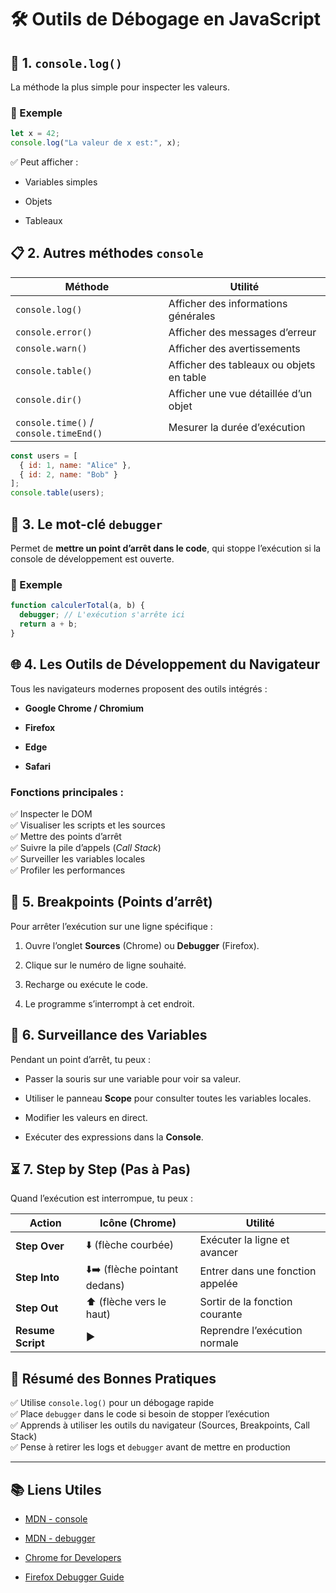 # 🛠️ Outils de Débogage en JavaScript

## 🐞 1. `console.log()`

La méthode la plus simple pour inspecter les valeurs.

### 🎯 Exemple

```js
let x = 42;
console.log("La valeur de x est:", x);
```

✅ Peut afficher :

- Variables simples

- Objets

- Tableaux

## 📋 2. Autres méthodes `console`

| Méthode                                | Utilité                                  |
| -------------------------------------- | ---------------------------------------- |
| `console.log()`                        | Afficher des informations générales      |
| `console.error()`                      | Afficher des messages d’erreur           |
| `console.warn()`                       | Afficher des avertissements              |
| `console.table()`                      | Afficher des tableaux ou objets en table |
| `console.dir()`                        | Afficher une vue détaillée d’un objet    |
| `console.time()` / `console.timeEnd()` | Mesurer la durée d’exécution             |

```js
const users = [
  { id: 1, name: "Alice" },
  { id: 2, name: "Bob" }
];
console.table(users);
```

## 🛑 3. Le mot-clé `debugger`

Permet de **mettre un point d’arrêt dans le code**, qui stoppe l’exécution si la console de développement est ouverte.

### 🎯 Exemple

```js
function calculerTotal(a, b) {
  debugger; // L'exécution s'arrête ici
  return a + b;
}
```

## 🌐 4. Les Outils de Développement du Navigateur

Tous les navigateurs modernes proposent des outils intégrés :

- **Google Chrome / Chromium**

- **Firefox**

- **Edge**

- **Safari**

### Fonctions principales :

✅ Inspecter le DOM  
✅ Visualiser les scripts et les sources  
✅ Mettre des points d’arrêt  
✅ Suivre la pile d’appels (*Call Stack*)  
✅ Surveiller les variables locales  
✅ Profiler les performances

## 🧭 5. Breakpoints (Points d’arrêt)

Pour arrêter l’exécution sur une ligne spécifique :

1. Ouvre l’onglet **Sources** (Chrome) ou **Debugger** (Firefox).

2. Clique sur le numéro de ligne souhaité.

3. Recharge ou exécute le code.

4. Le programme s’interrompt à cet endroit.

## 🎯 6. Surveillance des Variables

Pendant un point d’arrêt, tu peux :

- Passer la souris sur une variable pour voir sa valeur.

- Utiliser le panneau **Scope** pour consulter toutes les variables locales.

- Modifier les valeurs en direct.

- Exécuter des expressions dans la **Console**.

## ⏳ 7. Step by Step (Pas à Pas)

Quand l’exécution est interrompue, tu peux :

| Action            | Icône (Chrome)                | Utilité                          |
| ----------------- | ----------------------------- | -------------------------------- |
| **Step Over**     | ⬇️ (flèche courbée)           | Exécuter la ligne et avancer     |
| **Step Into**     | ⬇️➡️ (flèche pointant dedans) | Entrer dans une fonction appelée |
| **Step Out**      | ⬆️ (flèche vers le haut)      | Sortir de la fonction courante   |
| **Resume Script** | ▶️                            | Reprendre l’exécution normale    |

## 📝 Résumé des Bonnes Pratiques

✅ Utilise `console.log()` pour un débogage rapide  
✅ Place `debugger` dans le code si besoin de stopper l’exécution  
✅ Apprends à utiliser les outils du navigateur (Sources, Breakpoints, Call Stack)  
✅ Pense à retirer les logs et `debugger` avant de mettre en production

---

## 📚 Liens Utiles

- [MDN - console](https://developer.mozilla.org/fr/docs/Web/API/Console)

- [MDN - debugger](https://developer.mozilla.org/fr/docs/Web/JavaScript/Reference/Instructions/debugger)

- [Chrome for Developers](https://developer.chrome.com/docs/devtools?hl=fr)

- [Firefox Debugger Guide](https://developer.mozilla.org/en-US/docs/Tools/Debugger)


